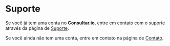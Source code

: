 # Suporte

Se você já tem uma conta no **Consultar.io**, entre em contato com o suporte
através da página de [Suporte](https://consultar.io/painel/ajuda/).

Se você ainda não tem uma conta, entre em contato na página de [Contato](https://consultar.io/contato/).
